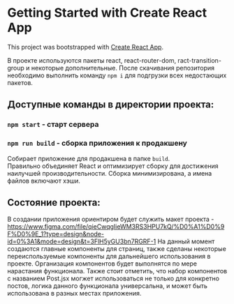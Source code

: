 # Getting Started with Create React App

This project was bootstrapped with [Create React App](https://github.com/facebook/create-react-app).

В проекте используются пакеты react, react-router-dom, ract-transition-group и некоторые дополнительные.
После скачивания репозитория необходимо выполнить команду `npm i` для подгрузки всех недостающих пакетов.

## Доступные команды в директории проекта:

### `npm start` - старт сервера

### `npm run build` - сборка приложения к продакшену
Собирает приложение для продакшена в папке `build`.\
Правильно объединяет React и оптимизирует сборку для достижения наилучшей производительности.
Сборка минимизирована, а имена файлов включают хэши.

## Состояние проекта:

В создании приложения ориентиром будет служить макет проекта - https://www.figma.com/file/qieCwqgIieWM3RS3HPU7kQ/%D0%A1%D0%9F%D0%9E_1?type=design&node-id=0%3A1&mode=design&t=3FlH5yGU3bn7RGRF-1
На данный момент создаются главные компоненты для страниц, также сделаны некоторые переиспользуемые компоненты для дальнейшего использования в проекте.
Организация компонентов будет выполнятся по мере нарастания функционала.
Также стоит отметить, что набор компонентов с названием Post.jsx могжет использоваться не только для конкретно постов, логика данного функционала универсальна, и может быть использована в разных местах приложения.